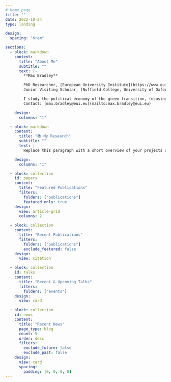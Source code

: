 ```yaml
---
# Home page
title: ""
date: 2022-10-24
type: landing

design:
  spacing: "6rem"

sections:
  - block: markdown
    content:
      title: "About Me"
      subtitle: ""
      text: |-
        **Max Bradley**

        PhD Researcher, [European University Institute](https://www.eui.eu)  
        Junior Visiting Scholar, [Nuffield College, University of Oxford](https://www.nuffield.ox.ac.uk/)

        I study the political economy of the green transition, focusing on how local human capital shapes adaptation and political responses.  
        Contact: [max.bradley@eui.eu](mailto:max.bradley@eui.eu)

    design:
      columns: "1"

  - block: markdown
    content:
      title: "📚 My Research"
      subtitle: ""
      text: |-
        Replace this paragraph with a short overview of your projects or current research.

    design:
      columns: "1"

  - block: collection
    id: papers
    content:
      title: "Featured Publications"
      filters:
        folders: ["publications"]
        featured_only: true
    design:
      view: article-grid
      columns: 2

  - block: collection
    content:
      title: "Recent Publications"
      filters:
        folders: ["publications"]
        exclude_featured: false
    design:
      view: citation

  - block: collection
    id: talks
    content:
      title: "Recent & Upcoming Talks"
      filters:
        folders: ["events"]
    design:
      view: card

  - block: collection
    id: news
    content:
      title: "Recent News"
      page_type: blog
      count: 5
      order: desc
      filters:
        exclude_future: false
        exclude_past: false
    design:
      view: card
      spacing:
        padding: [0, 0, 0, 0]
---
```

